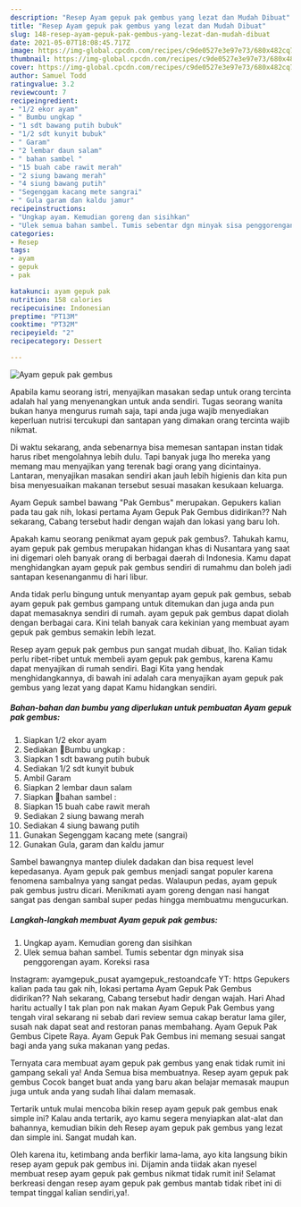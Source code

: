 ```yaml
---
description: "Resep Ayam gepuk pak gembus yang lezat dan Mudah Dibuat"
title: "Resep Ayam gepuk pak gembus yang lezat dan Mudah Dibuat"
slug: 148-resep-ayam-gepuk-pak-gembus-yang-lezat-dan-mudah-dibuat
date: 2021-05-07T18:08:45.717Z
image: https://img-global.cpcdn.com/recipes/c9de0527e3e97e73/680x482cq70/ayam-gepuk-pak-gembus-foto-resep-utama.jpg
thumbnail: https://img-global.cpcdn.com/recipes/c9de0527e3e97e73/680x482cq70/ayam-gepuk-pak-gembus-foto-resep-utama.jpg
cover: https://img-global.cpcdn.com/recipes/c9de0527e3e97e73/680x482cq70/ayam-gepuk-pak-gembus-foto-resep-utama.jpg
author: Samuel Todd
ratingvalue: 3.2
reviewcount: 7
recipeingredient:
- "1/2 ekor ayam"
- " Bumbu ungkap "
- "1 sdt bawang putih bubuk"
- "1/2 sdt kunyit bubuk"
- " Garam"
- "2 lembar daun salam"
- " bahan sambel "
- "15 buah cabe rawit merah"
- "2 siung bawang merah"
- "4 siung bawang putih"
- "Segenggam kacang mete sangrai"
- " Gula garam dan kaldu jamur"
recipeinstructions:
- "Ungkap ayam. Kemudian goreng dan sisihkan"
- "Ulek semua bahan sambel. Tumis sebentar dgn minyak sisa penggorengan ayam. Koreksi rasa"
categories:
- Resep
tags:
- ayam
- gepuk
- pak

katakunci: ayam gepuk pak 
nutrition: 158 calories
recipecuisine: Indonesian
preptime: "PT13M"
cooktime: "PT32M"
recipeyield: "2"
recipecategory: Dessert

---
```



![Ayam gepuk pak gembus](https://img-global.cpcdn.com/recipes/c9de0527e3e97e73/680x482cq70/ayam-gepuk-pak-gembus-foto-resep-utama.jpg)

Apabila kamu seorang istri, menyajikan masakan sedap untuk orang tercinta adalah hal yang menyenangkan untuk anda sendiri. Tugas seorang  wanita bukan hanya mengurus rumah saja, tapi anda juga wajib menyediakan keperluan nutrisi tercukupi dan santapan yang dimakan orang tercinta wajib nikmat.

Di waktu  sekarang, anda sebenarnya bisa memesan santapan instan tidak harus ribet mengolahnya lebih dulu. Tapi banyak juga lho mereka yang memang mau menyajikan yang terenak bagi orang yang dicintainya. Lantaran, menyajikan masakan sendiri akan jauh lebih higienis dan kita pun bisa menyesuaikan makanan tersebut sesuai masakan kesukaan keluarga. 

Ayam Gepuk sambel bawang &#34;Pak Gembus&#34; merupakan. Gepukers kalian pada tau gak nih, lokasi pertama Ayam Gepuk Pak Gembus didirikan?? Nah sekarang, Cabang tersebut hadir dengan wajah dan lokasi yang baru loh.

Apakah kamu seorang penikmat ayam gepuk pak gembus?. Tahukah kamu, ayam gepuk pak gembus merupakan hidangan khas di Nusantara yang saat ini digemari oleh banyak orang di berbagai daerah di Indonesia. Kamu dapat menghidangkan ayam gepuk pak gembus sendiri di rumahmu dan boleh jadi santapan kesenanganmu di hari libur.

Anda tidak perlu bingung untuk menyantap ayam gepuk pak gembus, sebab ayam gepuk pak gembus gampang untuk ditemukan dan juga anda pun dapat memasaknya sendiri di rumah. ayam gepuk pak gembus dapat diolah dengan berbagai cara. Kini telah banyak cara kekinian yang membuat ayam gepuk pak gembus semakin lebih lezat.

Resep ayam gepuk pak gembus pun sangat mudah dibuat, lho. Kalian tidak perlu ribet-ribet untuk membeli ayam gepuk pak gembus, karena Kamu dapat menyajikan di rumah sendiri. Bagi Kita yang hendak menghidangkannya, di bawah ini adalah cara menyajikan ayam gepuk pak gembus yang lezat yang dapat Kamu hidangkan sendiri.

<!--inarticleads1-->

##### Bahan-bahan dan bumbu yang diperlukan untuk pembuatan Ayam gepuk pak gembus:

1. Siapkan 1/2 ekor ayam
1. Sediakan  🌻Bumbu ungkap :
1. Siapkan 1 sdt bawang putih bubuk
1. Sediakan 1/2 sdt kunyit bubuk
1. Ambil  Garam
1. Siapkan 2 lembar daun salam
1. Siapkan  🌻bahan sambel :
1. Siapkan 15 buah cabe rawit merah
1. Sediakan 2 siung bawang merah
1. Sediakan 4 siung bawang putih
1. Gunakan Segenggam kacang mete (sangrai)
1. Gunakan  Gula, garam dan kaldu jamur


Sambel bawangnya mantep diulek dadakan dan bisa request level kepedasanya. Ayam gepuk pak gembus menjadi sangat populer karena fenomena sambalnya yang sangat pedas. Walaupun pedas, ayam gepuk pak gembus justru dicari. Menikmati ayam goreng dengan nasi hangat sangat pas dengan sambal super pedas hingga membuatmu mengucurkan. 

<!--inarticleads2-->

##### Langkah-langkah membuat Ayam gepuk pak gembus:

1. Ungkap ayam. Kemudian goreng dan sisihkan
1. Ulek semua bahan sambel. Tumis sebentar dgn minyak sisa penggorengan ayam. Koreksi rasa


Instagram: ayamgepuk_pusat ayamgepuk_restoandcafe YT: https Gepukers kalian pada tau gak nih, lokasi pertama Ayam Gepuk Pak Gembus didirikan?? Nah sekarang, Cabang tersebut hadir dengan wajah. Hari Ahad haritu actually I tak plan pon nak makan Ayam Gepuk Pak Gembus yang tengah viral sekarang ni sebab dari review semua cakap beratur lama giler, susah nak dapat seat and restoran panas membahang. Ayam Gepuk Pak Gembus Cipete Raya. Ayam Gepuk Pak Gembus ini memang sesuai sangat bagi anda yang suka makanan yang pedas. 

Ternyata cara membuat ayam gepuk pak gembus yang enak tidak rumit ini gampang sekali ya! Anda Semua bisa membuatnya. Resep ayam gepuk pak gembus Cocok banget buat anda yang baru akan belajar memasak maupun juga untuk anda yang sudah lihai dalam memasak.

Tertarik untuk mulai mencoba bikin resep ayam gepuk pak gembus enak simple ini? Kalau anda tertarik, ayo kamu segera menyiapkan alat-alat dan bahannya, kemudian bikin deh Resep ayam gepuk pak gembus yang lezat dan simple ini. Sangat mudah kan. 

Oleh karena itu, ketimbang anda berfikir lama-lama, ayo kita langsung bikin resep ayam gepuk pak gembus ini. Dijamin anda tiidak akan nyesel membuat resep ayam gepuk pak gembus nikmat tidak rumit ini! Selamat berkreasi dengan resep ayam gepuk pak gembus mantab tidak ribet ini di tempat tinggal kalian sendiri,ya!.

